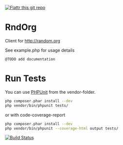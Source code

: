 [![Flattr this git repo](http://api.flattr.com/button/flattr-badge-large.png)](https://flattr.com/submit/auto?user_id=pierre111&url=https://github.com/pklink/RndOrg&title=RndOrg&language=&tags=github&category=software)

# RndOrg

Client for http://random.org

See example.php for usage details

    @TODO add documentation

# Run Tests

You can use [PHPUnit] from the vendor-folder.

```bash
php composer.phar install --dev
php vendor/bin/phpunit tests/
```

or with code-coverage-report

```bash
php composer.phar install --dev
php vendor/bin/phpunit --coverage-html output tests/
```

[![Build Status](https://drone.io/github.com/pklink/file-router/status.png)](https://drone.io/github.com/pklink/file-router/latest)


[PHPUnit]: http://www.phpunit.de/